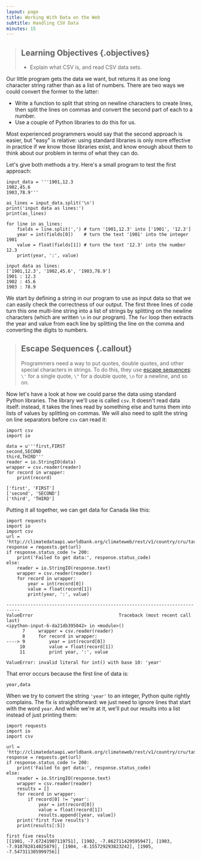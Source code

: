 ```yaml
---
layout: page
title: Working With Data on the Web
subtitle: Handling CSV Data
minutes: 15
---
```

> ## Learning Objectives {.objectives}
>
> *   Explain what CSV is, and read CSV data sets.

Our little program gets the data we want,
but returns it as one long character string rather than as a list of numbers.
There are two ways we could convert the former to the latter:

*   Write a function to split that string on newline characters to create lines,
    then split the lines on commas and convert the second part of each to a number.
*   Use a couple of Python libraries to do this for us.

Most experienced programmers would say that the second approach is easier,
but "easy" is relative:
using standard libraries is only more effective in practice if we know those libraries exist,
and know enough about them to think about our problem in terms of what they can do.

Let's give both methods a try.
Here's a small program to test the first approach:

~~~ {.python}
input_data = '''1901,12.3
1902,45.6
1903,78.9'''

as_lines = input_data.split('\n')
print('input data as lines:')
print(as_lines)

for line in as_lines:
    fields = line.split(',') # turn '1901,12.3' into ['1901', '12.3']
    year = int(fields[0])    # turn the text '1901' into the integer 1901
    value = float(fields[1]) # turn the text '12.3' into the number 12.3
    print(year, ':', value)
~~~
~~~ {.output}
input data as lines:
['1901,12.3', '1902,45.6', '1903,78.9']
1901 : 12.3
1902 : 45.6
1903 : 78.9
~~~

We start by defining a string in our program to use as input data so that we can easily check the correctness of our output.
The first three lines of code turn this one multi-line string into a list of strings
by splitting on the newline characters (which are written `\n` in our program).
The `for` loop then extracts the year and value from each line
by splitting the line on the comma and converting the digits to numbers.

> ## Escape Sequences {.callout}
>
> Programmers need a way to put quotes, double quotes, and other special characters in strings.
To do this, they use [escape sequences](reference.html#escape-sequence):
> `\'` for a single quote, `\"` for a double quote, `\n` for a newline, and so on.

Now let's have a look at how we could parse the data using standard Python libraries.  The library we'll use is called `csv`.
It doesn't read data itself:
instead, it takes the lines read by something else and turns them into lists of values by splitting on commas. We will also need to split the string on line separators before `csv` can read it:

~~~ {.python}
import csv
import io

data = u'''first,FIRST
second,SECOND
third,THIRD'''
reader = io.StringIO(data)
wrapper = csv.reader(reader)
for record in wrapper:
    print(record)
~~~
~~~ {.output}
['first', 'FIRST']
['second', 'SECOND']
['third', 'THIRD']
~~~

Putting it all together, we can get data for Canada like this:

~~~ {.python}
import requests
import io
import csv
url = 'http://climatedataapi.worldbank.org/climateweb/rest/v1/country/cru/tas/year/CAN.csv'
response = requests.get(url)
if response.status_code != 200:
    print('Failed to get data:', response.status_code)
else:
    reader = io.StringIO(response.text)
    wrapper = csv.reader(reader)
    for record in wrapper:
        year = int(record[0])
        value = float(record[1])
        print(year, ':', value)
~~~
~~~ {.error}
---------------------------------------------------------------------------
ValueError                                Traceback (most recent call last)
<ipython-input-6-da21db395042> in <module>()
      7     wrapper = csv.reader(reader)
      8     for record in wrapper:
----> 9         year = int(record[0])
     10         value = float(record[1])
     11         print year, ':', value

ValueError: invalid literal for int() with base 10: 'year'
~~~

That error occurs because the first line of data is:

~~~
year,data
~~~

When we try to convert the string `'year'` to an integer,
Python quite rightly complains.
The fix is straightforward:
we just need to ignore lines that start with the word `year`.
And while we're at it,
we'll put our results into a list instead of just printing them:

~~~ {.python}
import requests
import io
import csv

url = 'http://climatedataapi.worldbank.org/climateweb/rest/v1/country/cru/tas/year/CAN.csv'
response = requests.get(url)
if response.status_code != 200:
    print('Failed to get data:', response.status_code)
else:
    reader = io.StringIO(response.text)
    wrapper = csv.reader(reader)
    results = []
    for record in wrapper:
        if record[0] != 'year':
            year = int(record[0])
            value = float(record[1])
            results.append([year, value])
    print('first five results')
    print(results[:5])
~~~
~~~ {.output}
first five results
[[1901, -7.67241907119751], [1902, -7.862711429595947], [1903, -7.910782814025879], [1904, -8.155729293823242], [1905, -7.547311305999756]]
~~~

